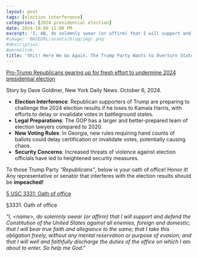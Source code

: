 ```yaml
---
layout: post
tags: [election interference]
categories: [2024 presidential election]
date: 2024-10-08 11:00 PM
excerpt: 'I, AB, do solemnly swear (or affirm) that I will support and defend the Constitution of the United States against all enemies, foreign and domestic; that I will bear true faith and allegiance to the same; that I take this obligation freely, without any mental reservation or purpose of evasion; and that I will well and faithfully discharge the duties of the office on which I am about to enter. So help me God.'
#image: 'BASEURL/assets/blog/img/.png'
#description:
#permalink:
title: 'Shit! Here We Go Again. The Trump Party Wants to Overturn States Election Results'
---
```



[Pro-Trump Republicans gearing up for fresh effort to undermine 2024 presidential election](https://www.nydailynews.com/2024/10/06/pro-trump-republicans-gearing-up-for-fresh-effort-to-undermine-2024-presidential-election/)

Story by Dave Goldiner, New York Daily News. October 6, 2024.

- **Election Interference**: Republican supporters of Trump are preparing to challenge the 2024 election results if he loses to Kamala Harris, with efforts to delay or invalidate votes in battleground states.
- **Legal Preparations**: The GOP has a larger and better-prepared team of election lawyers compared to 2020.
- **New Voting Rules**: In Georgia, new rules requiring hand counts of ballots could delay certification or invalidate votes, potentially causing chaos.
- **Security Concerns**: Increased threats of violence against election officials have led to heightened security measures.

To those Trump Party *"Republicans"*, below is your oath of office! Honor it! Any representative or senator that interferes with the election results should be **impeached!**

[5 USC 3331: Oath of office](https://uscode.house.gov/view.xhtml?req=(title:5%20section:3331%20edition:prelim))

§3331. Oath of office

*"I, \<name\>, do solemnly swear (or affirm) that I will support and defend the Constitution of the United States against all enemies, foreign and domestic; that I will bear true faith and allegiance to the same; that I take this obligation freely, without any mental reservation or purpose of evasion; and that I will well and faithfully discharge the duties of the office on which I am about to enter. So help me God."*
